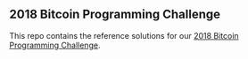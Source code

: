 ## 2018 Bitcoin Programming Challenge

This repo contains the reference solutions for our [2018 Bitcoin Programming Challenge](https://formapi.io/blog/posts/2018-bitcoin-programming-challenge/).
